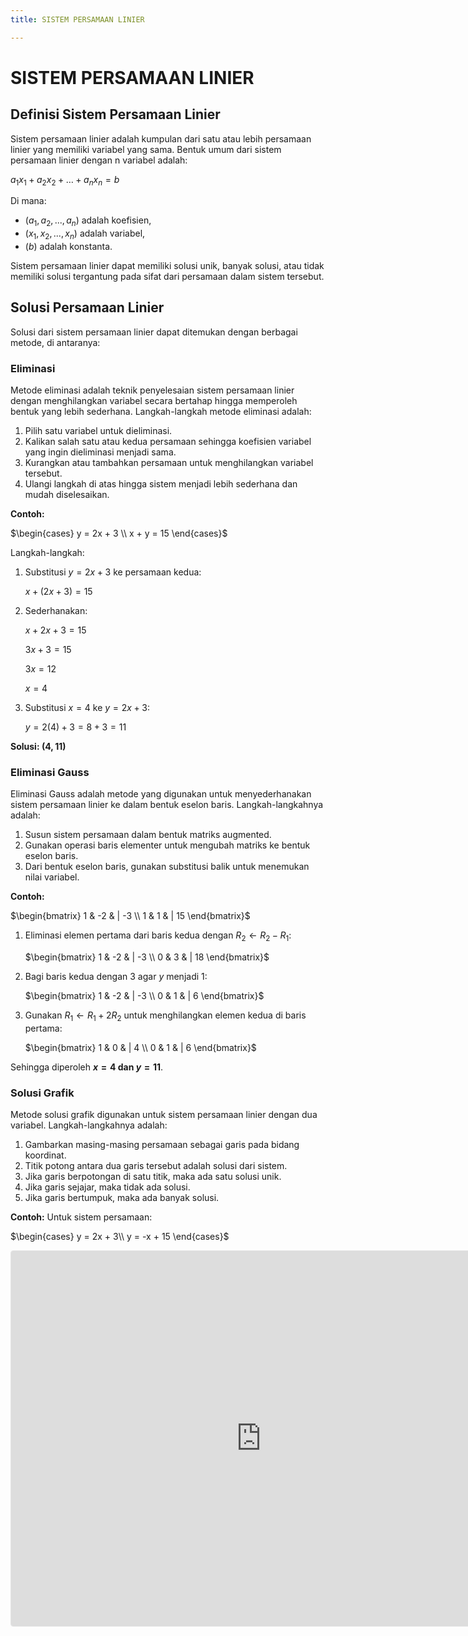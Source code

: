 ```yaml
---
title: SISTEM PERSAMAAN LINIER

---
```


# SISTEM PERSAMAAN LINIER

## Definisi Sistem Persamaan Linier
Sistem persamaan linier adalah kumpulan dari satu atau lebih persamaan linier yang memiliki variabel yang sama. Bentuk umum dari sistem persamaan linier dengan n variabel adalah:

$a_1x_1 + a_2x_2 + \dots + a_nx_n = b$

Di mana:
- $( a_1, a_2, ..., a_n )$ adalah koefisien,
- $( x_1, x_2, ..., x_n )$ adalah variabel,
- $( b )$ adalah konstanta.

Sistem persamaan linier dapat memiliki solusi unik, banyak solusi, atau tidak memiliki solusi tergantung pada sifat dari persamaan dalam sistem tersebut.

## Solusi Persamaan Linier
Solusi dari sistem persamaan linier dapat ditemukan dengan berbagai metode, di antaranya:

### Eliminasi
Metode eliminasi adalah teknik penyelesaian sistem persamaan linier dengan menghilangkan variabel secara bertahap hingga memperoleh bentuk yang lebih sederhana. Langkah-langkah metode eliminasi adalah:
1. Pilih satu variabel untuk dieliminasi.
2. Kalikan salah satu atau kedua persamaan sehingga koefisien variabel yang ingin dieliminasi menjadi sama.
3. Kurangkan atau tambahkan persamaan untuk menghilangkan variabel tersebut.
4. Ulangi langkah di atas hingga sistem menjadi lebih sederhana dan mudah diselesaikan.

**Contoh:**

$\begin{cases}
y = 2x + 3 \\
x + y = 15
\end{cases}$
 
Langkah-langkah:  
1. Substitusi $y = 2x + 3$ ke persamaan kedua:

   $x + (2x + 3) = 15$

2. Sederhanakan:

   $x + 2x + 3 = 15$

   $3x + 3 = 15$

   $3x = 12$

   $x = 4$

3. Substitusi $x = 4$ ke $y = 2x + 3$:

   $y = 2(4) + 3 = 8 + 3 = 11$

**Solusi: $(4,11)$**

### Eliminasi Gauss
Eliminasi Gauss adalah metode yang digunakan untuk menyederhanakan sistem persamaan linier ke dalam bentuk eselon baris. Langkah-langkahnya adalah:
1. Susun sistem persamaan dalam bentuk matriks augmented.
2. Gunakan operasi baris elementer untuk mengubah matriks ke bentuk eselon baris.
3. Dari bentuk eselon baris, gunakan substitusi balik untuk menemukan nilai variabel.

**Contoh:**

$\begin{bmatrix} 
1 & -2 & | -3 \\ 
1 & 1 & | 15 
\end{bmatrix}$

1. Eliminasi elemen pertama dari baris kedua dengan $R_2 \leftarrow R_2 - R_1$:

   $\begin{bmatrix} 
   1 & -2 & | -3 \\ 
   0 & 3 & | 18 
   \end{bmatrix}$
   
2. Bagi baris kedua dengan 3 agar $y$ menjadi 1:
   
   $\begin{bmatrix} 
   1 & -2 & | -3 \\ 
   0 & 1 & | 6 
   \end{bmatrix}$
   
3. Gunakan $R_1 \leftarrow R_1 + 2R_2$ untuk menghilangkan elemen kedua di baris pertama:
   
   $\begin{bmatrix} 
   1 & 0 & | 4 \\ 
   0 & 1 & | 6 
   \end{bmatrix}$
   

Sehingga diperoleh **$x = 4$ dan $y = 11$**.

### Solusi Grafik
Metode solusi grafik digunakan untuk sistem persamaan linier dengan dua variabel. Langkah-langkahnya adalah:
1. Gambarkan masing-masing persamaan sebagai garis pada bidang koordinat.
2. Titik potong antara dua garis tersebut adalah solusi dari sistem.
3. Jika garis berpotongan di satu titik, maka ada satu solusi unik.
4. Jika garis sejajar, maka tidak ada solusi.
5. Jika garis bertumpuk, maka ada banyak solusi.

**Contoh:**
Untuk sistem persamaan:

$\begin{cases}
y = 2x + 3\\
y = -x + 15
\end{cases}$

<iframe src="https://www.geogebra.org/calculator/nsjfzexc?embed" width="800" height="600" allowfullscreen style="border: 1px solid #e4e4e4;border-radius: 4px;" frameborder="0"></iframe>


